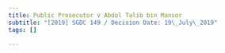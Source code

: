 ```yaml
---
title: Public Prosecutor v Abdol Talib bin Mansor
subtitle: "[2019] SGDC 149 / Decision Date: 19\_July\_2019"
tags: []

---
```

